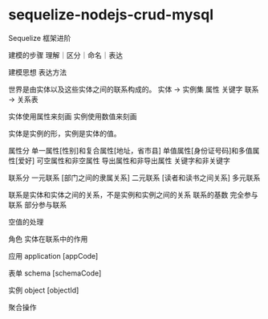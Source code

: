 # sequelize-nodejs-crud-mysql
Sequelize 框架进阶

建模的步骤
理解｜区分｜命名｜表达

建模思想
表达方法

世界是由实体以及这些实体之间的联系构成的。
实体 -> 实例集
属性
关键字
联系 -> 关系表

实体使用属性来刻画
实例使用数值来刻画

实体是实例的形，实例是实体的值。

属性分
单一属性[性别]和复合属性[地址，省市县]
单值属性[身份证号码]和多值属性[爱好]
可空属性和非空属性
导出属性和非导出属性
关键字和非关键字

联系分
一元联系 [部门之间的隶属关系]
二元联系 [读者和读书之间关系]
多元联系

联系是实体和实体之间的关系，不是实例和实例之间的关系
联系的基数
完全参与联系
部分参与联系

空值的处理


角色
实体在联系中的作用



应用
application [appCode]

表单
schema [schemaCode]

实例
object [objectId]

聚合操作